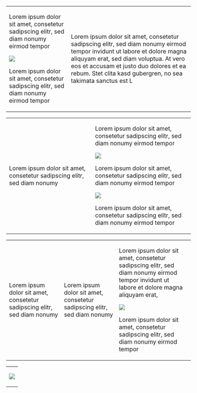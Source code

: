 <table>
    <tbody>
    <tr>
        <td><p>Lorem ipsum dolor sit amet, consetetur sadipscing elitr,
            sed diam nonumy eirmod tempor<br></p>
            <p><img src="logo.png"></p>
                  <p>Lorem ipsum dolor sit amet, consetetur sadipscing elitr,
            sed diam nonumy eirmod tempor&nbsp;</p>
        </td>
        <td><p>Lorem ipsum dolor sit amet, consetetur sadipscing elitr,
            sed diam nonumy eirmod tempor invidunt ut labore et dolore magna aliquyam erat, sed diam voluptua. At
            vero eos et accusam et justo duo dolores et ea rebum. Stet clita kasd gubergren, no sea takimata sanctus
            est L</p></td>
    </tr>
    </tbody>
</table>
<table>
    <tbody>
    <tr>
        <td>
          <p>Lorem ipsum dolor sit amet, consetetur sadipscing elitr, sed diam nonumy </p></td>
          <td>
          <p>Lorem ipsum dolor sit amet, consetetur sadipscing elitr,
            sed diam nonumy eirmod tempor<br></p>
            <p><img src="logo.png"></p>
           <p>Lorem ipsum dolor sit amet, consetetur sadipscing elitr,
            sed diam nonumy eirmod tempor&nbsp;</p>
            <p><img src="logo.png"></p>
          <p>Lorem ipsum dolor sit amet, consetetur sadipscing elitr,
            sed diam nonumy eirmod tempor<br></p>
        </td>
    </tr>
    </tbody>
</table>
<table>
    <tbody>
    <tr>
        <td><p>Lorem ipsum dolor sit amet, consetetur sadipscing elitr, sed diam nonumy </p></td>
        <td><p>Lorem ipsum dolor sit amet, consetetur sadipscing elitr, sed diam nonumy </p></td>
          <td>
          <p>Lorem ipsum dolor sit amet, consetetur sadipscing elitr,
            sed diam nonumy eirmod tempor invidunt ut labore et dolore magna aliquyam erat,&nbsp;<br></p>
            <p><img src="logo.png"></p>
                     <p>Lorem ipsum dolor sit amet, consetetur sadipscing elitr,
            sed diam nonumy eirmod tempor&nbsp;</p>
        </td>
    </tr>
    </tbody>
</table>
<table>
    <tbody>
    <tr>
          <td>
            <p><img src="logo.png"></p>
        </td>
    </tr>
    </tbody>
</table>
